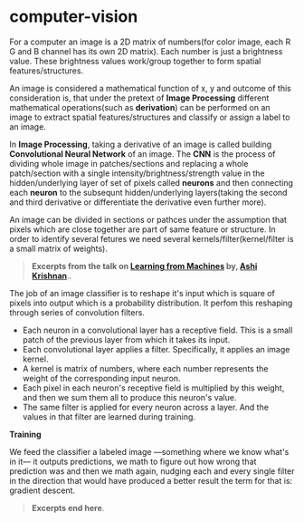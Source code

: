 # computer-vision
For a computer an image is a 2D matrix of numbers(for color image, each R G and B channel has its own 2D matrix). Each number is just a brightness value. These brightness values work/group together to form spatial features/structures.

An image is considered a mathematical function of x, y and outcome of this consideration is, that under the pretext of **Image Processing** different mathematical operations(such as **derivation**) can be performed on an image to extract spatial features/structures and classify or assign a label to an image.

In **Image Processing**, taking a derivative of an image is called building **Convolutional Neural Network** of an image. The **CNN** is the process of dividing whole image in patches/sections and replacing a whole patch/section with a single intensity/brightness/strength value in the hidden/underlying layer of set of pixels called **neurons** and then connecting each **neuron** to the subsequnt hidden/underlying layers(taking the second and third derivative or differentiate the derivative even further more).

An image can be divided in sections or pathces under the assumption that pixels which are close together are part of same feature or structure. In order to identify several fetures we need several kernels/filter(kernel/filter is a small matrix of weights).

> **Excerpts from the talk on [Learning from Machines](https://www.youtube.com/watch?v=02cFoST40K8&t=747s) by, [Ashi Krishnan](https://ashi.io)**.. 

The job of an image classifier is to reshape it's input which is square of pixels into output which is a probability distribution. It perfom this reshaping through series of convolution filters. 

-  Each neuron in a convolutional layer has a receptive field. This is a small patch of the previous layer from which it takes its input. 
- Each convolutional layer applies a filter. Specifically, it applies an image kernel. 
- A kernel is matrix of numbers, where each number represents the weight of the corresponding input neuron. 
- Each pixel in each neuron's receptive field is multiplied by this weight, and then we sum them all to produce this neuron's value.
- The same filter is applied for every neuron across a layer. And the values in that filter are learned during training. 
 
**Training**

We feed the classifier a labeled image —something where we know what's in it— it outputs predictions, we math to figure out how wrong that prediction was and then we math again, nudging each and every single filter in the direction that would have produced a better result the term for that is: gradient descent.
> **Excerpts end here**.

